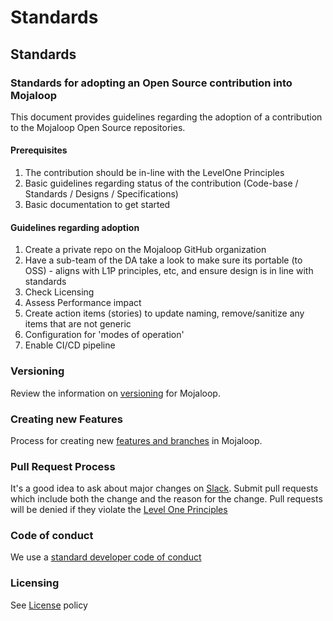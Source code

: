 # Standards

## Standards

### Standards for adopting an Open Source contribution into Mojaloop

This document provides guidelines regarding the adoption of a contribution to the Mojaloop Open Source repositories.

#### Prerequisites

1. The contribution should be in-line with the LevelOne Principles
2. Basic guidelines regarding status of the contribution \(Code-base / Standards / Designs / Specifications\)
3. Basic documentation to get started

#### Guidelines regarding adoption

1. Create a private repo on the Mojaloop GitHub organization
2. Have a sub-team of the DA take a look to make sure its portable \(to OSS\) - aligns with L1P principles, etc, and ensure design is in line with standards
3. Check Licensing
4. Assess Performance impact
5. Create action items \(stories\) to update naming, remove/sanitize any items that are not generic
6. Configuration for 'modes of operation'
7. Enable CI/CD pipeline

### Versioning

Review the information on [versioning](versioning.md) for Mojaloop.

### Creating new Features

Process for creating new [features and branches](creating-new-features.md) in Mojaloop.

### Pull Request Process

It's a good idea to ask about major changes on [Slack](https://mojaloop.slack.com). Submit pull requests which include both the change and the reason for the change. Pull requests will be denied if they violate the [Level One Principles](https://leveloneproject.org/wp-content/uploads/2016/03/L1P_Level-One-Principles-and-Perspective.pdf)

### Code of conduct 

We use a [standard developer code of conduct](https://www.contributor-covenant.org/version/1/4/code-of-conduct.html)

### Licensing

See [License](https://github.com/mojaloop/mojaloop/blob/master/contribute/License.md) policy
